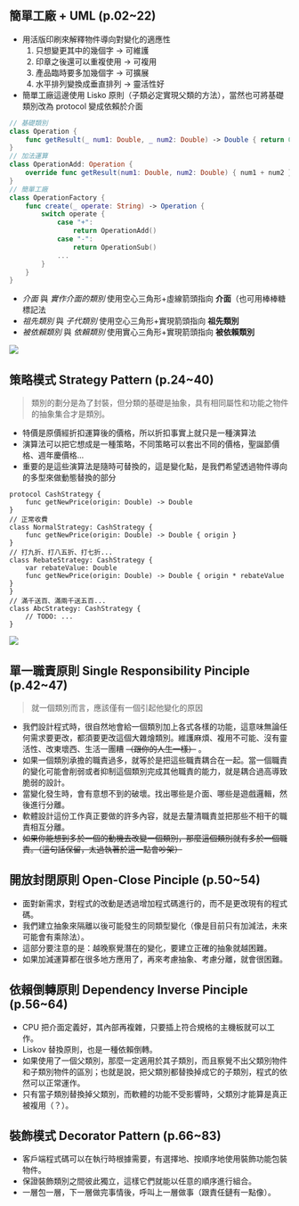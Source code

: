 
## 簡單工廠 + UML (p.02~22)

- 用活版印刷來解釋物件導向對變化的適應性
    1. 只想變更其中的幾個字  -> 可維護
    2. 印章之後還可以重複使用 -> 可複用
    3. 產品臨時要多加幾個字  -> 可擴展
    4. 水平排列變換成垂直排列 -> 靈活性好
- 簡單工廠這邊使用 Lisko 原則（子類必定實現父類的方法），當然也可將基礎類別改為 protocol 變成依賴於介面

```swift
// 基礎類別
class Operation {
    func getResult(_ num1: Double, _ num2: Double) -> Double { return 0 }
}
// 加法運算
class OperationAdd: Operation {
    override func getResult(num1: Double, num2: Double) { num1 + num2 }
}
// 簡單工廠
class OperationFactory {
    func create(_ operate: String) -> Operation {
        switch operate {
            case "+": 
                return OperationAdd()
            case "-": 
                return OperationSub()
            ...
        }
    }
}
```

- *介面* 與 *實作介面的類別* 使用空心三角形+虛線箭頭指向 **介面**（也可用棒棒糖標記法
- *祖先類別* 與 *子代類別* 使用空心三角形+實現箭頭指向 **祖先類別**
- *被依賴類別* 與 *依賴類別* 使用實心三角形+實現箭頭指向 **被依賴類別**

![](https://i.imgur.com/rEt5Y3v.jpg)


## 策略模式 Strategy Pattern (p.24~40)

> 類別的劃分是為了封裝，但分類的基礎是抽象，具有相同屬性和功能之物件的抽象集合才是類別。

- 特價是原價經折扣運算後的價格，所以折扣事實上就只是一種演算法
- 演算法可以把它想成是一種策略，不同策略可以套出不同的價格，聖誕節價格、週年慶價格...
- 重要的是這些演算法是隨時可替換的，這是變化點，是我們希望透過物件導向的多型來做動態替換的部分

```swift=
protocol CashStrategy {
    func getNewPrice(origin: Double) -> Double
}
// 正常收費
class NormalStrategy: CashStrategy {
    func getNewPrice(origin: Double) -> Double { origin }
}
// 打九折、打八五折、打七折...
class RebateStrategy: CashStrategy {
    var rebateValue: Double
    func getNewPrice(origin: Double) -> Double { origin * rebateValue }
}
// 滿千送百、滿兩千送五百...
class AbcStrategy: CashStrategy {
    // TODO: ...
}
```

![](https://i.imgur.com/ILN5myH.jpg)


## 單一職責原則 Single Responsibility Pinciple (p.42~47)

> 就一個類別而言，應該僅有一個引起他變化的原因

- 我們設計程式時，很自然地會給一個類別加上各式各樣的功能，這意味無論任何需求要更改，都須要更改這個大雜燴類別。維護麻煩、複用不可能、沒有靈活性、改東壞西、生活一團糟 ~~（跟你的人生一樣）~~ 。
- 如果一個類別承擔的職責過多，就等於是把這些職責耦合在一起。當一個職責的變化可能會削弱或者抑制這個類別完成其他職責的能力，就是耦合過高導致脆弱的設計。
- 當變化發生時，會有意想不到的破壞。找出哪些是介面、哪些是遊戲邏輯，然後進行分離。
- 軟體設計這份工作真正要做的許多內容，就是去釐清職責並把那些不相干的職責相互分離。
- ~~如果你能想到多於一個的動機去改變一個類別，那麼這個類別就有多於一個職責。（這句話保留，太過執著於這一點會吵架）~~


## 開放封閉原則 Open-Close Pinciple (p.50~54)

- 面對新需求，對程式的改動是透過增加程式碼進行的，而不是更改現有的程式碼。
- 我們建立抽象來隔離以後可能發生的同類型變化（像是目前只有加減法，未來可能會有乘除法）。
- 這部分要注意的是：越晚察覺潛在的變化，要建立正確的抽象就越困難。
- 如果加減運算都在很多地方應用了，再來考慮抽象、考慮分離，就會很困難。


## 依賴倒轉原則 Dependency Inverse Pinciple (p.56~64)

- CPU 把介面定義好，其內部再複雜，只要插上符合規格的主機板就可以工作。
- Liskov 替換原則，也是一種依賴倒轉。
- 如果使用了一個父類別，那麼一定適用於其子類別，而且察覺不出父類別物件和子類別物件的區別；也就是說，把父類別都替換掉成它的子類別，程式的依然可以正常運作。
- 只有當子類別替換掉父類別，而軟體的功能不受影響時，父類別才能算是真正被複用（？）。


## 裝飾模式 Decorator Pattern (p.66~83)

- 客戶端程式碼可以在執行時根據需要，有選擇地、按順序地使用裝飾功能包裝物件。
- 保證裝飾類別之間彼此獨立，這樣它們就能以任意的順序進行組合。
- 一層包一層，下一層做完事情後，呼叫上一層做事（跟責任鏈有一點像）。











